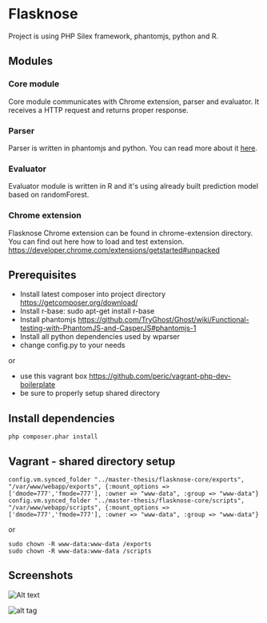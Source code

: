 # Flasknose

Project is using PHP Silex framework, phantomjs, python and R.

## Modules

### Core module

Core module communicates with Chrome extension, parser and evaluator. It receives a HTTP request and returns proper response.

### Parser

Parser is written in phantomjs and python. You can read more about it [here](https://github.com/peric/wparser/blob/master/README.md).

### Evaluator

Evaluator module is written in R and it's using already built prediction model based on randomForest.

### Chrome extension

Flasknose Chrome extension can be found in chrome-extension directory.
You can find out here how to load and test extension. https://developer.chrome.com/extensions/getstarted#unpacked

## Prerequisites

* Install latest composer into project directory https://getcomposer.org/download/
* Install r-base: sudo apt-get install r-base
* Install phantomjs https://github.com/TryGhost/Ghost/wiki/Functional-testing-with-PhantomJS-and-CasperJS#phantomjs-1
* Install all python dependencies used by wparser
* change config.py to your needs

or

* use this vagrant box https://github.com/peric/vagrant-php-dev-boilerplate
* be sure to properly setup shared directory

## Install dependencies

```
php composer.phar install
```

## Vagrant - shared directory setup

```
config.vm.synced_folder "../master-thesis/flasknose-core/exports", "/var/www/webapp/exports", {:mount_options => ['dmode=777','fmode=777'], :owner => "www-data", :group => "www-data"}
config.vm.synced_folder "../master-thesis/flasknose-core/scripts", "/var/www/webapp/scripts", {:mount_options => ['dmode=777','fmode=777'], :owner => "www-data", :group => "www-data"}
```

or

```
sudo chown -R www-data:www-data /exports
sudo chown -R www-data:www-data /scripts
```

## Screenshots

![Alt text](https://dl.dropboxusercontent.com/u/2425826/github/01.png)

![alt tag](https://dl.dropboxusercontent.com/u/2425826/github/03.png)
